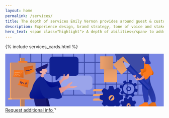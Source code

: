 ```yaml
---
layout: home
permalink: /services/
title: The depth of services Emily Vernon provides around guest & customer experience
description: Experience design, brand strategy, tone of voice and stakeholder management are used to complete projects of varying needs.
hero_text: <span class="highlight"> A depth of abilities</span> to address projects with <span class="highlight">varying needs</span>.
---
```


{% include services_cards.html %}

<img src="/assets/img/services-process.png">

<div class="read-more">
  <a href="mailto:emily@emilyvernon.com" target="_blank">
    Request additional info
  </a>
  <span class="arrow">&urcorn;</span>
</div>